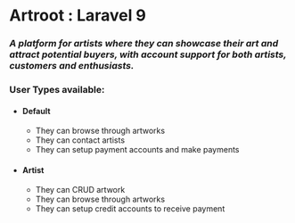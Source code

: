 # Artroot : Laravel 9 
### *A platform for artists where they can showcase their art and attract potential buyers, with account support for both artists, customers and enthusiasts.*
### User Types available:

- #### Default 
    - They can browse through artworks
    - They can contact artists
    - They can setup payment accounts and make payments
- #### Artist
    - They can CRUD artwork
    - They can browse through artworks
    - They can setup credit accounts to receive payment


